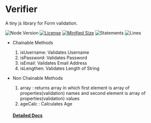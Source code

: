 # Verifier

A tiny js library for Form validation.

![Node Version](https://badgen.net/npm/node/next)
[![License](https://img.shields.io/npm/l/verifierjs)](https://cdn.jsdelivr.net/npm/verifierjs@0.4.3/LICENSE)
[![Minified Size](https://badgen.net/bundlephobia/min/verifierjs)](https://bundlephobia.com/package/verifierjs)
![Statements](https://img.shields.io/badge/statements-96.27%25-brightgreen.svg)
![Lines](https://img.shields.io/badge/lines-100%25-brightgreen.svg)
- Chainable Methods
  1. isUsername: Validates Username
  2. isPassword: Validates Password
  3. isEmail: Validates Email Address
  4. isLengthen: Validates Length of String
- Non Chainable Methods

  1. array : returns array in which first element is array of properties(validation) names
     and second element is array of properties(validation) values
  2. ageCalc : Calculates Age

  #### <a href="https://github.com/vakhariaheet/verifierjs#readme">Detailed Docs</a>